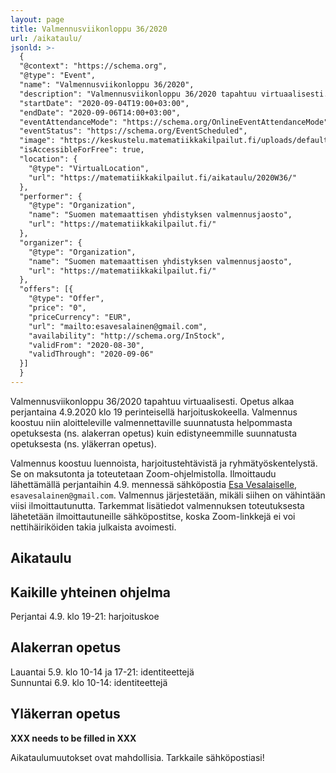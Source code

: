 ```yaml
---
layout: page
title: Valmennusviikonloppu 36/2020
url: /aikataulu/
jsonld: >-
  {
  "@context": "https://schema.org",
  "@type": "Event",
  "name": "Valmennusviikonloppu 36/2020",
  "description": "Valmennusviikonloppu 36/2020 tapahtuu virtuaalisesti. Tilaisuus alkaa perjantaina 4.9.2020 klo 19 perinteisellä monivalintakilpailulla ja jatkuu lauantaina ja sunnuntaina. Valmennus on maksutonta.",
  "startDate": "2020-09-04T19:00+03:00",
  "endDate": "2020-09-06T14:00+03:00",
  "eventAttendanceMode": "https://schema.org/OnlineEventAttendanceMode",
  "eventStatus": "https://schema.org/EventScheduled",
  "image": "https://keskustelu.matematiikkakilpailut.fi/uploads/default/original/1X/903d26f2a2a48285467275e06546a35b2f203482.png",
  "isAccessibleForFree": true,
  "location": {
    "@type": "VirtualLocation",
    "url": "https://matematiikkakilpailut.fi/aikataulu/2020W36/"
  },
  "performer": {
    "@type": "Organization",
    "name": "Suomen matemaattisen yhdistyksen valmennusjaosto",
    "url": "https://matematiikkakilpailut.fi/"
  },
  "organizer": {
    "@type": "Organization",
    "name": "Suomen matemaattisen yhdistyksen valmennusjaosto",
    "url": "https://matematiikkakilpailut.fi/"
  },
  "offers": [{
    "@type": "Offer",
    "price": "0",
    "priceCurrency": "EUR",
    "url": "mailto:esavesalainen@gmail.com",
    "availability": "http://schema.org/InStock",
    "validFrom": "2020-08-30",
    "validThrough": "2020-09-06"
  }]
  }
---
```


Valmennusviikonloppu 36/2020 tapahtuu virtuaalisesti.
Opetus alkaa perjantaina 4.9.2020 klo 19 perinteisellä
harjoituskokeella.
Valmennus koostuu niin aloitteleville valmennettaville
suunnatusta helpommasta opetuksesta (ns. alakerran opetus)
kuin edistyneemmille suunnatusta opetuksesta (ns. yläkerran opetus).

Valmennus koostuu luennoista, harjoitustehtävistä ja
ryhmätyöskentelystä. Se on maksutonta ja toteutetaan Zoom-ohjelmistolla.
Ilmoittaudu lähettämällä perjantaihin 4.9. mennessä sähköpostia
[Esa Vesalaiselle](mailto:esavesalainen@gmail.com), `esavesalainen@gmail.com`.
Valmennus järjestetään, mikäli siihen on vähintään viisi ilmoittautunutta.
Tarkemmat lisätiedot valmennuksen toteutuksesta lähetetään
ilmoittautuneille sähköpostitse, koska Zoom-linkkejä ei voi nettihäiriköiden
takia julkaista avoimesti.

## Aikataulu

## Kaikille yhteinen ohjelma

Perjantai 4.9. klo 19-21: harjoituskoe

## Alakerran opetus

Lauantai 5.9. klo 10-14 ja 17-21: identiteettejä<br>
Sunnuntai 6.9. klo 10-14: identiteettejä

## Yläkerran opetus

**XXX needs to be filled in XXX**

Aikataulumuutokset ovat mahdollisia. Tarkkaile sähköpostiasi!
